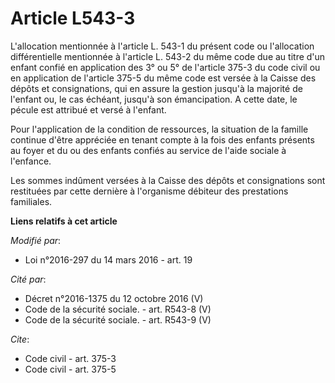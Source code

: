 # Article L543-3

L'allocation mentionnée à l'article L. 543-1 du présent code ou l'allocation différentielle mentionnée à l'article L. 543-2
du même code due au titre d'un enfant confié en application des  3° ou 5° de l'article 375-3 du code civil  ou en application
de l'article 375-5 du même code est versée à la Caisse des dépôts et consignations, qui en assure la gestion jusqu'à la
majorité de l'enfant ou, le cas échéant, jusqu'à son émancipation. A cette date, le pécule est attribué et versé à l'enfant. 

Pour l'application de la condition de ressources, la situation de la famille continue d'être appréciée en tenant compte à la
fois des enfants présents au foyer et du ou des enfants confiés au service de l'aide sociale à l'enfance. 

Les sommes indûment versées à la Caisse des dépôts et consignations sont restituées par cette dernière à l'organisme débiteur
des prestations familiales.

**Liens relatifs à cet article**

_Modifié par_:

  - Loi n°2016-297 du 14 mars 2016 - art. 19

_Cité par_:

  - Décret n°2016-1375 du 12 octobre 2016 (V)
  - Code de la sécurité sociale. - art. R543-8 (V)
  - Code de la sécurité sociale. - art. R543-9 (V)

_Cite_:

  - Code civil - art. 375-3
  - Code civil - art. 375-5
